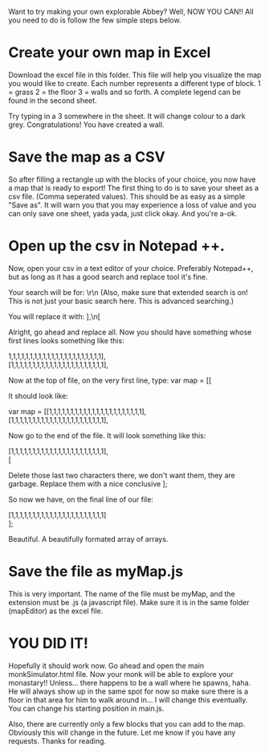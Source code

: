 Want to try making your own explorable Abbey? Well, NOW YOU CAN!! All you need to do is follow the few simple steps below.

# Create your own map in Excel

Download the excel file in this folder. This file will help you visualize the map you would like to create. Each number represents a different type of block. 
1 = grass
2 = the floor
3 = walls
and so forth. A complete legend can be found in the second sheet. 

Try typing in a 3 somewhere in the sheet. It will change colour to a dark grey. Congratulations! You have created a wall. 

# Save the map as a CSV

So after filling a rectangle up with the blocks of your choice, you now have a map that is ready to export! The first thing to do is to save your sheet as a csv file. (Comma seperated values). This should be as easy as a simple "Save as". It will warn you that you may experience a loss of value and you can only save one sheet, yada yada, just click okay. And you're a-ok.

# Open up the csv in Notepad ++. 

Now, open your csv in a text editor of your choice. Preferably Notepad++, but as long as it has a good search and replace tool it's fine. 

Your search will be for: \r\n
(Also, make sure that extended search is on! This is not just your basic search here. This is advanced searching.)

You will replace it with: ],\n[

Alright, go ahead and replace all. Now you should have something whose first lines looks something like this: 

1,1,1,1,1,1,1,1,1,1,1,1,1,1,1,1,1,1,1,1,1,1],<br>
[1,1,1,1,1,1,1,1,1,1,1,1,1,1,1,1,1,1,1,1,1,1],

Now at the top of file, on the very first line, type: var map = [[

It should look like:

var map = [[1,1,1,1,1,1,1,1,1,1,1,1,1,1,1,1,1,1,1,1,1,1],<br>
[1,1,1,1,1,1,1,1,1,1,1,1,1,1,1,1,1,1,1,1,1,1],

Now go to the end of the file. It will look something like this: 

[1,1,1,1,1,1,1,1,1,1,1,1,1,1,1,1,1,1,1,1,1,1],<br>
[

Delete those last two characters there, we don't want them, they are garbage. Replace them with a nice conclusive ];

So now we have, on the final line of our file: 

[1,1,1,1,1,1,1,1,1,1,1,1,1,1,1,1,1,1,1,1,1,1]<br>
];

Beautiful. A beautifully formated array of arrays.  

# Save the file as myMap.js

This is very important. The name of the file must be myMap, and the extension must be .js  (a javascript file). Make sure it is in the same folder (mapEditor) as the excel file. 

# YOU DID IT!

Hopefully it should work now. Go ahead and open the main monkSimulator.html file. Now your monk will be able to explore your monastary!! Unless... there happens to be a wall where he spawns, haha. He will always show up in the same spot for now so make sure there is a floor in that area for him to walk around in... I will change this eventually. You can change his starting position in main.js. 

Also, there are currently only a few blocks that you can add to the map. Obviously this will change in the future. Let me know if you have any requests. Thanks for reading.



